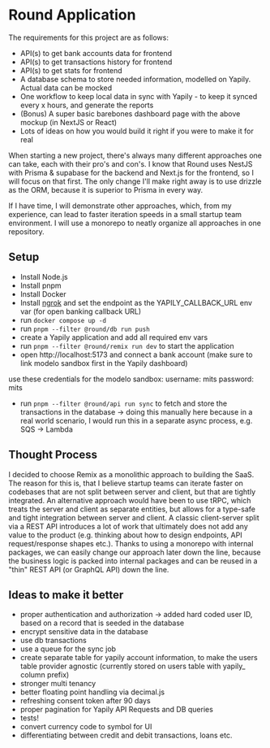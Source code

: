 # Round Application

The requirements for this project are as follows:

- API(s) to get bank accounts data for frontend
- API(s) to get transactions history for frontend
- API(s) to get stats for frontend
- A database schema to store needed information, modelled on Yapily. Actual data can be mocked
- One workflow to keep local data in sync with Yapily - to keep it synced every x hours, and generate the reports
- (Bonus) A super basic barebones dashboard page with the above mockup (in NextJS or React)
- Lots of ideas on how you would build it right if you were to make it for real

When starting a new project, there's always many different approaches one can take, each with their pro's and con's. I know that Round uses NestJS with Prisma & supabase for the backend and Next.js for the frontend, so I will focus on that first. The only change I'll make right away is to use drizzle as the ORM, because it is superior to Prisma in every way.

If I have time, I will demonstrate other approaches, which, from my experience, can lead to faster iteration speeds in a small startup team environment. I will use a monorepo to neatly organize all approaches in one repository.

## Setup

- Install Node.js
- Install pnpm
- Install Docker
- Install [ngrok](https://ngrok.com/docs/http/) and set the endpoint as the YAPILY_CALLBACK_URL env var (for open banking callback URL)
- run `docker compose up -d`
- run `pnpm --filter @round/db run push`
- create a Yapily application and add all required env vars
- run `pnpm --filter @round/remix run dev` to start the application
- open http://localhost:5173 and connect a bank account (make sure to link modelo sandbox first in the Yapily dashboard)

use these credentials for the modelo sandbox:
username: mits
password: mits

- run `pnpm --filter @round/api run sync` to fetch and store the transactions in the database
  -> doing this manually here because in a real world scenario, I would run this in a separate async process, e.g. SQS -> Lambda

## Thought Process

I decided to choose Remix as a monolithic approach to building the SaaS. The reason for this is, that I believe startup teams can iterate faster on codebases that are not split between server and client, but that are tightly integrated. An alternative approach would have been to use tRPC, which treats the server and client as separate entities, but allows for a type-safe and tight integration between server and client. A classic client-server split via a REST API introduces a lot of work that ultimately does not add any value to the product (e.g. thinking about how to design endpoints, API request/response shapes etc.). Thanks to using a monorepo with internal packages, we can easily change our approach later down the line, because the business logic is packed into internal packages and can be reused in a "thin" REST API (or GraphQL API) down the line.

## Ideas to make it better

- proper authentication and authorization
  -> added hard coded user ID, based on a record that is seeded in the database
- encrypt sensitive data in the database
- use db transactions
- use a queue for the sync job
- create separate table for yapily account information, to make the users table provider agnostic (currently stored on users table with yapily\_ column prefix)
- stronger multi tenancy
- better floating point handling via decimal.js
- refreshing consent token after 90 days
- proper pagination for Yapily API Requests and DB queries
- tests!
- convert currency code to symbol for UI
- differentiating between credit and debit transactions, loans etc.
